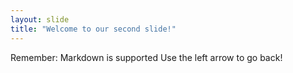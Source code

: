 ```yaml
---
layout: slide
title: "Welcome to our second slide!"
---
```

Remember: Markdown is supported
Use the left arrow to go back!
